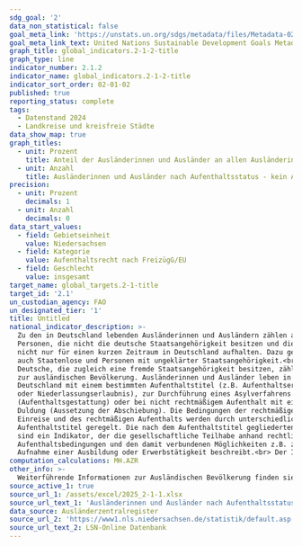 ```yaml
---
sdg_goal: '2'
data_non_statistical: false
goal_meta_link: 'https://unstats.un.org/sdgs/metadata/files/Metadata-02-01-01.pdf'
goal_meta_link_text: United Nations Sustainable Development Goals Metadata (pdf 232kB)
graph_title: global_indicators.2-1-2-title
graph_type: line
indicator_number: 2.1.2
indicator_name: global_indicators.2-1-2-title
indicator_sort_order: 02-01-02
published: true
reporting_status: complete
tags:
  - Datenstand 2024
  - Landkreise und kreisfreie Städte
data_show_map: true
graph_titles:
  - unit: Prozent
    title: Anteil der Ausländerinnen und Ausländer an allen Ausländerinnen und Ausländern nach Aufenthaltsstatus - kein Aufenthalstitel erforderlich (Prozent)
  - unit: Anzahl
    title: Ausländerinnen und Ausländer nach Aufenthaltsstatus - kein Aufenthalstitel erforderlich (Anzahl)
precision:
  - unit: Prozent
    decimals: 1
  - unit: Anzahl
    decimals: 0
data_start_values:
  - field: Gebietseinheit
    value: Niedersachsen
  - field: Kategorie
    value: Aufenthaltsrecht nach FreizügG/EU
  - field: Geschlecht
    value: insgesamt
target_name: global_targets.2-1-title
target_id: '2.1'
un_custodian_agency: FAO
un_designated_tier: '1'
title: Untitled
national_indicator_description: >-
  Zu den in Deutschland lebenden Ausländerinnen und Ausländern zählen alle
  Personen, die nicht die deutsche Staatsangehörigkeit besitzen und die sich
  nicht nur für einen kurzen Zeitraum in Deutschland aufhalten. Dazu gehören
  auch Staatenlose und Personen mit ungeklärter Staatsangehörigkeit.<br>
  Deutsche, die zugleich eine fremde Staatsangehörigkeit besitzen, zählen nicht
  zur ausländischen Bevölkerung. Ausländerinnen und Ausländer leben in
  Deutschland mit einem bestimmten Aufenthaltstitel (z.B. Aufenthaltserlaubnis
  oder Niederlassungserlaubnis), zur Durchführung eines Asylverfahrens
  (Aufenthaltsgestattung) oder bei nicht rechtmäßigem Aufenthalt mit einer
  Duldung (Aussetzung der Abschiebung). Die Bedingungen der rechtmäßigen
  Einreise und des rechtmäßigen Aufenthalts werden durch unterschiedliche
  Aufenthaltstitel geregelt. Die nach dem Aufenthaltstitel gegliederten Daten
  sind ein Indikator, der die gesellschaftliche Teilhabe anhand rechtlicher
  Aufenthaltsbedingungen und den damit verbundenen Möglichkeiten z.B. zur
  Aufnahme einer Ausbildung oder Erwerbstätigkeit beschreibt.<br> Der Indikator zeigt die Anzahl und die prozentuale Verteilung der Ausländerinnen und Ausländer, die auf Grund der Freizügigkeit innerhalb der EU oder weiteren Gründen keinen Aufenthaltstitel besitzen.
computation_calculations: MH.AZR
other_info: >-
  Weiterführende Informationen zur Ausländischen Bevölkerung finden sie in der <a href="https://www.destatis.de/DE/Themen/Gesellschaft-Umwelt/Bevoelkerung/Migration-Integration/_inhalt.html#sprg228898" target="_blank">Fachserie 1 Reihe 2 Ausländische Bevölkerung</a> auf den Internetseiten des Statistischen Bundesamtes.
source_active_1: true
source_url_1: /assets/excel/2025_2-1-1.xlsx
source_url_text_1: 'Ausländerinnen und Ausländer nach Aufenthaltsstatus'
data_source: Ausländerzentralregister
source_url_2: 'https://www1.nls.niedersachsen.de/statistik/default.asp'
source_url_text_2: LSN-Online Datenbank
---
```


